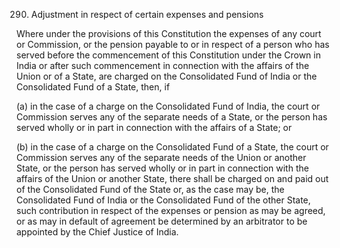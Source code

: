290. Adjustment in respect of certain expenses and pensions

Where under the provisions of this Constitution the expenses of any court or Commission, or the pension payable to or in respect of a person who has served before the commencement of this Constitution under the Crown in India or after such commencement in connection with the affairs of the Union or of a State, are charged on the Consolidated Fund of India or the Consolidated Fund of a State, then, if

(a) in the case of a charge on the Consolidated Fund of India, the court or Commission serves any of the separate needs of a State, or the person has served wholly or in part in connection with the affairs of a State; or

(b) in the case of a charge on the Consolidated Fund of a State, the court or Commission serves any of the separate needs of the Union or another State, or the person has served wholly or in part in connection with the affairs of the Union or another State, there shall be charged on and paid out of the Consolidated Fund of the State or, as the case may be, the Consolidated Fund of India or the Consolidated Fund of the other State, such contribution in respect of the expenses or pension as may be agreed, or as may in default of agreement be determined by an arbitrator to be appointed by the Chief Justice of India.

